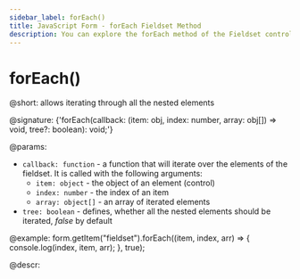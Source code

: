 ```yaml
---
sidebar_label: forEach()
title: JavaScript Form - forEach Fieldset Method 
description: You can explore the forEach method of the Fieldset control of Form in the documentation of the DHTMLX JavaScript UI library. Browse developer guides and API reference, try out code examples and live demos, and download a free 30-day evaluation version of DHTMLX Suite.
---
```


# forEach()

@short: allows iterating through all the nested elements

@signature: {'forEach(callback: (item: obj, index: number, array: obj[]) => void, tree?: boolean): void;'}

@params:

- `callback: function` - a function that will iterate over the elements of the fieldset. It is called with the following arguments:
	- `item: object` - the object of an element (control) 
	- `index: number` - the index of an item
	- `array: object[]` - an array of iterated elements
- `tree: boolean` - defines, whether all the nested elements should be iterated, *false* by default

@example:
form.getItem("fieldset").forEach((item, index, arr) => {
	console.log(index, item, arr);
}, true);

@descr:
